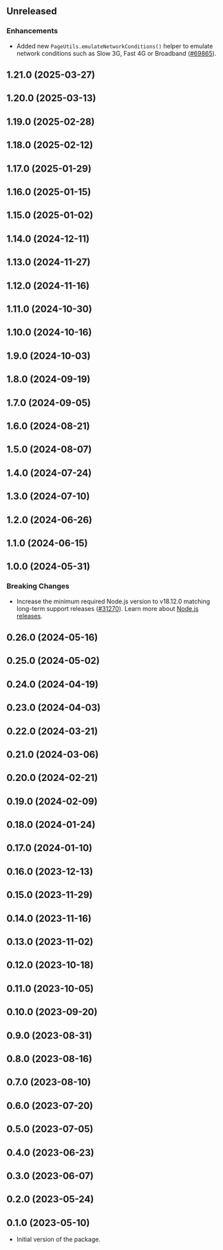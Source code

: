 <!-- Learn how to maintain this file at https://github.com/WordPress/gutenberg/tree/HEAD/packages#maintaining-changelogs. -->

## Unreleased

### Enhancements

* Added new `PageUtils.emulateNetworkConditions()` helper to emulate network conditions such as Slow 3G, Fast 4G or Broadband ([#69865](https://github.com/WordPress/gutenberg/pull/69865)).

## 1.21.0 (2025-03-27)

## 1.20.0 (2025-03-13)

## 1.19.0 (2025-02-28)

## 1.18.0 (2025-02-12)

## 1.17.0 (2025-01-29)

## 1.16.0 (2025-01-15)

## 1.15.0 (2025-01-02)

## 1.14.0 (2024-12-11)

## 1.13.0 (2024-11-27)

## 1.12.0 (2024-11-16)

## 1.11.0 (2024-10-30)

## 1.10.0 (2024-10-16)

## 1.9.0 (2024-10-03)

## 1.8.0 (2024-09-19)

## 1.7.0 (2024-09-05)

## 1.6.0 (2024-08-21)

## 1.5.0 (2024-08-07)

## 1.4.0 (2024-07-24)

## 1.3.0 (2024-07-10)

## 1.2.0 (2024-06-26)

## 1.1.0 (2024-06-15)

## 1.0.0 (2024-05-31)

### Breaking Changes

-   Increase the minimum required Node.js version to v18.12.0 matching long-term support releases ([#31270](https://github.com/WordPress/gutenberg/pull/61930)). Learn more about [Node.js releases](https://nodejs.org/en/about/previous-releases).

## 0.26.0 (2024-05-16)

## 0.25.0 (2024-05-02)

## 0.24.0 (2024-04-19)

## 0.23.0 (2024-04-03)

## 0.22.0 (2024-03-21)

## 0.21.0 (2024-03-06)

## 0.20.0 (2024-02-21)

## 0.19.0 (2024-02-09)

## 0.18.0 (2024-01-24)

## 0.17.0 (2024-01-10)

## 0.16.0 (2023-12-13)

## 0.15.0 (2023-11-29)

## 0.14.0 (2023-11-16)

## 0.13.0 (2023-11-02)

## 0.12.0 (2023-10-18)

## 0.11.0 (2023-10-05)

## 0.10.0 (2023-09-20)

## 0.9.0 (2023-08-31)

## 0.8.0 (2023-08-16)

## 0.7.0 (2023-08-10)

## 0.6.0 (2023-07-20)

## 0.5.0 (2023-07-05)

## 0.4.0 (2023-06-23)

## 0.3.0 (2023-06-07)

## 0.2.0 (2023-05-24)

## 0.1.0 (2023-05-10)

-   Initial version of the package.
